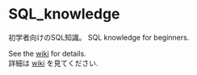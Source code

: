 # SQL_knowledge
初学者向けのSQL知識。 SQL knowledge for beginners.

See the [wiki](https://github.com/Hiroyuki-Moriya/SQL_knowledge/wiki) for details.  
詳細は [wiki](https://github.com/Hiroyuki-Moriya/SQL_knowledge/wiki) を見てください.  

